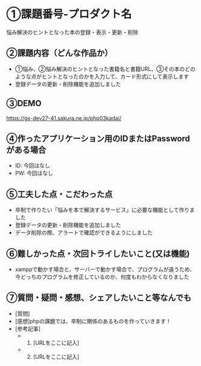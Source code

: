 # ①課題番号-プロダクト名

悩み解決のヒントとなった本の登録・表示・更新・削除

## ②課題内容（どんな作品か）

- ①悩み、②悩み解決のヒントとなった書籍名と書籍URL、③その本のどのような点がヒントとなったのかを入力して、カード形式にして表示します
- 登録データの更新・削除機能を追加しました

## ③DEMO

https://gs-dev27-41.sakura.ne.jp/php03kadai/

## ④作ったアプリケーション用のIDまたはPasswordがある場合

- ID: 今回はなし
- PW: 今回はなし
  
## ⑤工夫した点・こだわった点

- 卒制で作りたい「悩みを本で解決するサービス」に必要な機能として作りました
- 登録データの更新・削除機能を追加しました
- データ削除の際、アラートで確認ができるようにしました

## ⑥難しかった点・次回トライしたいこと(又は機能)

- xamppで動かす場合と、サーバーで動かす場合で、プログラムが違うため、今どっちのプログラムを修正しているのか、何度もわからなくなりました

## ⑦質問・疑問・感想、シェアしたいこと等なんでも

- [質問]
- [感想]phpの課題では、卒制に関係のあるものを作っていきます！
- [参考記事]
  - 1. [URLをここに記入]
  - 2. [URLをここに記入]

